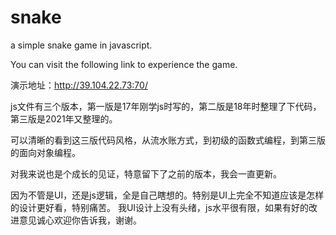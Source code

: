 # snake
a simple snake game in javascript.

You can visit the following link to experience the game.

演示地址：http://39.104.22.73:70/

js文件有三个版本，第一版是17年刚学js时写的，第二版是18年时整理了下代码，
第三版是2021年又整理的。


可以清晰的看到这三版代码风格，从流水账方式，到初级的函数式编程，到第三版的面向对象编程。

对我来说也是个成长的见证，特意留下了之前的版本，我会一直更新。

因为不管是UI，还是js逻辑，全是自己瞎想的。特别是UI上完全不知道应该是怎样的设计更好看，特别痛苦。
我UI设计上没有头绪，js水平很有限，如果有好的改进意见诚心欢迎你告诉我，谢谢。